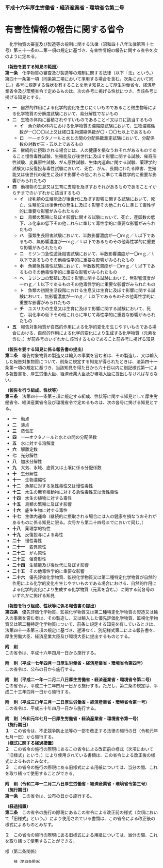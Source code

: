 ### 平成十六年厚生労働省・経済産業省・環境省令第二号  
# 有害性情報の報告に関する省令  
　化学物質の審査及び製造等の規制に関する法律（昭和四十八年法律第百十七号）第三十一条の二第一項の規定に基づき、有害性情報の報告に関する省令を次のように定める。  
  
**（報告を要する知見の範囲）**  
**第一条**　化学物質の審査及び製造等の規制に関する法律（以下「法」という。）第四十一条第一項（同条第二項において準用する場合を含む。次条において同じ。）各号に規定する性状を有することを示す知見として厚生労働省令、経済産業省令及び環境省令で定めるものは、次の各号に掲げる性状につき、当該各号に掲げる知見とする。  
* **一**　自然的作用による化学的変化を生じにくいものであること微生物等による化学物質の分解度試験において、易分解性でないもの  
* **二**　生物の体内に蓄積されやすいものであることイ又はロに該当するもの  
	* **イ**　魚介類の体内における化学物質の濃縮度試験において、生物濃縮係数が一〇〇〇以上又は経口生物濃縮係数が〇・〇〇七以上であるもの  
	* **ロ**　一―オクタノールと水との間の分配係数測定試験において、分配係数の対数が三・五以上であるもの  
* **三**　継続的に摂取される場合には、人の健康を損なうおそれがあるものであること慢性毒性試験、生殖能及び後世代に及ぼす影響に関する試験、催奇形性試験、変異原性試験、がん原性試験、生体内運命に関する試験、薬理学的試験又は反復投与毒性試験において、死亡、がん、長期にわたる障害、生殖能又は後世代の発生に及ぼす影響その他これらに準じて毒性学的に重要な影響がみられたもの  
* **四**　動植物の生息又は生育に支障を及ぼすおそれがあるものであることイからチまでのいずれかに該当するもの  
	* **イ**　ほ乳類の生殖能及び後世代に及ぼす影響に関する試験において、死亡、生殖能又は後世代の発生に及ぼす影響その他これらに準じて毒性学的に重要な影響がみられたもの  
	* **ロ**　鳥類の繁殖に及ぼす影響に関する試験において、死亡、産卵数の低下、ふ化率の低下その他これらに準じて毒性学的に重要な影響がみられたもの  
	* **ハ**　藻類生長阻害試験において、半数影響濃度が一〇ｍｇ／ｌ以下であるもの、無影響濃度が一ｍｇ／ｌ以下であるものその他毒性学的に重要な影響がみられたもの  
	* **ニ**　ミジンコ急性遊泳阻害試験において、半数影響濃度が一〇ｍｇ／ｌ以下であるものその他毒性学的に重要な影響がみられたもの  
	* **ホ**　魚類急性毒性試験において、半数致死濃度が一〇ｍｇ／ｌ以下であるものその他毒性学的に重要な影響がみられたもの  
	* **ヘ**　ミジンコの繁殖に及ぼす影響に関する試験において、無影響濃度が一ｍｇ／ｌ以下であるものその他毒性学的に重要な影響がみられたもの  
	* **ト**　魚類の初期生活段階における生息又は生育に及ぼす影響に関する試験において、無影響濃度が一ｍｇ／ｌ以下であるものその他毒性学的に重要な影響がみられたもの  
	* **チ**　ユスリカの生息又は生育に及ぼす影響に関する試験において、死亡、羽化率の低下その他これらに準じて毒性学的に重要な影響がみられたもの  
* **五**　報告対象物質が自然的作用による化学的変化を生じやすいものである場合における、自然的作用による化学的変化により生成する化学物質（元素を含む。）が前各号のいずれかに該当するものであること前各号に掲げる知見  
  
**（報告を要する知見に係る報告書の提出）**  
**第二条**　報告対象物質の製造又は輸入の事業を営む者は、その製造し、又は輸入した報告対象物質について、前条に規定する知見が得られたときは、法第四十一条第一項の規定に基づき、当該知見を得た日から六十日以内に別記様式第一による報告書を、厚生労働大臣、経済産業大臣及び環境大臣に提出しなければならない。  
  
**（報告を行う組成、性状等）**  
**第三条**　法第四十一条第三項に規定する組成、性状等に関する知見として厚生労働省令、経済産業省令及び環境省令で定めるものは、次の各号に掲げる知見とする。  
* **一**　融点  
* **二**　沸点  
* **三**　蒸気圧  
* **四**　一―オクタノールと水との間の分配係数  
* **五**　水に対する溶解度  
* **六**　解離定数  
* **七**　光分解性  
* **八**　加水分解性  
* **九**　大気、水域、底質又は土壌に係る分配係数  
* **十**　生分解性  
* **十一**　生物濃縮性  
* **十二**　魚類に対する急性毒性又は慢性毒性  
* **十三**　水生の無脊椎動物に対する急性毒性又は慢性毒性  
* **十四**　水生の植物に対する毒性  
* **十五**　鳥類の繁殖に及ぼす影響  
* **十六**　底生生物に対する毒性  
* **十七**　生体内運命（継続的に摂取される場合には人の健康を損なうおそれがあるものに係る知見に限る。次号から第二十四号までにおいて同じ。）  
* **十八**　薬理学的特性  
* **十九**　反復投与による毒性  
* **二十**　慢性毒性  
* **二十一**　変異原性  
* **二十二**　がん原性  
* **二十三**　催奇形性  
* **二十四**　生殖能及び後世代に及ぼす影響  
* **二十五**　その他毒性学的に重要な影響  
* **二十六**　優先評価化学物質、監視化学物質又は第二種特定化学物質が自然的作用による化学的変化を生じやすいものである場合における、自然的作用による化学的変化により生成する化学物質（元素を含む。）に関する前各号のいずれかに掲げる知見  
  
**（報告を行う組成、性状等に係る報告書の提出）**  
**第四条**　優先評価化学物質、監視化学物質又は第二種特定化学物質の製造又は輸入の事業を営む者は、その製造し、又は輸入した優先評価化学物質、監視化学物質又は第二種特定化学物質について、前条に規定する知見を有しているときは、法第四十一条第三項の規定に基づき、遅滞なく、別記様式第二による報告書を、厚生労働大臣、経済産業大臣及び環境大臣に提出するものとする。  
  
**附　則**  
この省令は、平成十六年四月一日から施行する。  
  
**附　則（平成一七年四月一日厚生労働省・経済産業省・環境省令第四号）**  
この省令は、公布の日から施行する。  
  
**附　則（平成二一年一二月二八日厚生労働省・経済産業省・環境省令第二号）**  
この省令は、平成二十二年四月一日から施行する。ただし、第二条の規定は、平成二十三年四月一日から施行する。  
  
**附　則（平成三〇年三月一二日厚生労働省・経済産業省・環境省令第一号）**  
この省令は、平成三十年四月一日から施行する。  
  
**附　則（令和元年七月一日厚生労働省・経済産業省・環境省令第一号）**  
**（施行期日）**  
**１**　この省令は、不正競争防止法等の一部を改正する法律の施行の日（令和元年七月一日）から施行する。  
**（様式に関する経過措置）**  
**２**　この省令の施行の際現にあるこの省令による改正前の様式（次項において「旧様式」という。）により使用されている書類は、この省令による改正後の様式によるものとみなす。  
**３**　この省令の施行の際現にある旧様式による用紙については、当分の間、これを取り繕って使用することができる。  
  
**附　則（令和二年一二月二八日厚生労働省・経済産業省・環境省令第三号）**  
**（施行期日）**  
**第一条**　この省令は、公布の日から施行する。  
  
**（経過措置）**  
**第二条**　この省令の施行の際現にあるこの省令による改正前の様式（次項において「旧様式」という。）により使用されている書類は、この省令による改正後の様式によるものとみなす。  
  
**２**　この省令の施行の際現にある旧様式による用紙については、当分の間、これを取り繕って使用することができる。  
  
様（第二条関係）  

          
        様（第四条関係）  

          
        
